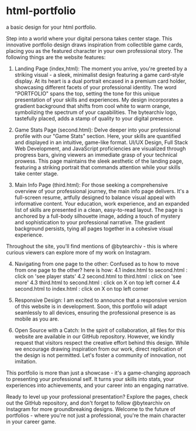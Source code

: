 # html-portfolio
a basic design for your html portfolio.

Step into a world where your digital persona takes center stage. This innovative portfolio design draws inspiration from collectible game cards, placing you as the featured character in your own professional story. The following things are the website features:

1. Landing Page (index,html):
   The moment you arrive, you're greeted by a striking visual - a sleek, minimalist design featuring a game card-style display. At its heart is a dual portrait encased in a premium card holder, showcasing different facets of your professional identity. The word "PORTFOLIO" spans the top, setting the tone for this unique presentation of your skills and experiences.
   My design incorporates a gradient background that shifts from cool white to warm orange, symbolizing the spectrum of your capabilities. The bytearchiv logo, tastefully placed, adds a stamp of quality to your digital presence.

2. Game Stats Page (second.html):
   Delve deeper into your professional profile with our "Game Stats" section. Here, your skills are quantified and displayed in an intuitive, game-like format. UI/UX Design, Full Stack Web Development, and JavaScript proficiencies are visualized through progress bars, giving viewers an immediate grasp of your technical prowess.
   This page maintains the sleek aesthetic of the landing page, featuring a striking portrait that commands attention while your skills take center stage.

3. Main Info Page (third.html):
   For those seeking a comprehensive overview of your professional journey, the main info page delivers. It's a full-screen resume, artfully designed to balance visual appeal with informative content. Your education, work experience, and an expanded list of skills are presented in a clean, easy-to-read layout.
   The page is anchored by a full-body silhouette image, adding a touch of mystery and sophistication to your professional narrative. The gradient background persists, tying all pages together in a cohesive visual experience.

Throughout the site, you'll find mentions of @bytearchiv - this is where curious viewers can explore more of my work on Instagram.

4. Navigating from one page to the other:
  Confused as to how to move from one page to the other? here is how:
  4.1 index.html to second.html : click on 'see player stats'
  4.2 second.html to third.html : click on 'see more'
  4.3 third.html to second.html : click on X on top left corner
  4.4 second.html to index.html : click on X on top left corner

5. Responsive Design:
   I am excited to announce that a responsive version of this website is in development. Soon, this portfolio will adapt seamlessly to all devices, ensuring the professional presence is as mobile as you are.

6. Open Source with a Catch:
   In the spirit of collaboration, all files for this website are available in our GitHub repository. However, we kindly request that visitors respect the creative effort behind this design. While we encourage drawing inspiration from our work, direct replication of the design is not permitted. Let's foster a community of innovation, not imitation.

This portfolio is more than just a showcase - it's a game-changing approach to presenting your professional self. It turns your skills into stats, your experiences into achievements, and your career into an engaging narrative.

Ready to level up your professional presentation? Explore the pages, check out the GitHub repository, and don't forget to follow @bytearchiv on Instagram for more groundbreaking designs. Welcome to the future of portfolios - where you're not just a professional, you're the main character in your career game.
